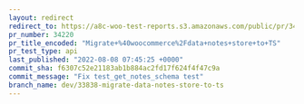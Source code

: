 ```yaml
---
layout: redirect
redirect_to: https://a8c-woo-test-reports.s3.amazonaws.com/public/pr/34220/api/index.html
pr_number: 34220
pr_title_encoded: "Migrate+%40woocommerce%2Fdata+notes+store+to+TS"
pr_test_type: api
last_published: "2022-08-08 07:45:25 +0000"
commit_sha: f6307c52e21183ab1b884ac2fd17f624f4f47c9a
commit_message: "Fix test_get_notes_schema test"
branch_name: dev/33838-migrate-data-notes-store-to-ts
---
```

